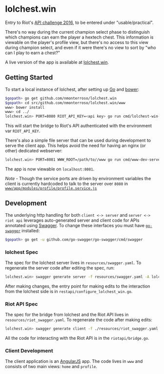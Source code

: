 # lolchest.win
Entry to Riot's [API challenge 2016](http://na.leagueoflegends.com/en/news/community/contests/riot-games-api-challenge-2016), to be entered under "usable/practical".

There's no way during the current champion select phase to distinguish which champions can earn the player a hextech chest. This information is viewable on the player's profile view, but there's no access to this view during champion select, and even if it were there's no view to sort by "who can I play to earn a chest?"

A live version of the app is available at [lolchest.win](http://lolchest.win).

## Getting Started

To start a local instance of lolchest, after setting up [Go](https://golang.org/doc/install) and [bower](http://bower.io):

```bash
$gopath> go get github.com/nmonterroso/lolchest.win
$gopath> cd src/github.com/nmonterroso/lolchest.win/www
www> bower install
www> cd ../
lolchest.win> PORT=8080 RIOT_API_KEY=<api key> go run cmd/lolchest-win-server/main.go
```

This will start the bridge to Riot's API authenticated with the environment var `RIOT_API_KEY`. 

There's also a simple file server that can be used during development to serve the client app. This helps avoid the need for having an nginx (or other) dedicated webserver:

```bash
lolchest.win> PORT=8081 WWW_ROOT=/path/to//www go run cmd/www-dev-server/main.go
```

The app is now viewable on `localhost:8081`. 

*Note* - Though the service ports are driven by environment variables the client is currently hardcoded to talk to the server over `8080` in [`www/app/modules/profile/profile.service.js`](https://github.com/nmonterroso/lolchest.win/blob/master/www/app/modules/profile/profile.service.js)

## Development

The underlying http handling for both `client <-> server` and `server <-> riot api` leverages auto-generated server and client code for APIs annotated using [Swagger](http://swagger.io/). To change these interfaces you must have [`go-swagger`](https://github.com/go-swagger/go-swagger) installed:

```bash
$gopath> go get -u github.com/go-swagger/go-swagger/cmd/swagger
```

### lolchest Spec
The spec for the lolchest server lives in `resources/swagger.yaml`. To regenerate the server code after editing the spec, run:

```bash
lolchest.win> swagger generate server -f resources/swagger.yaml -A lolchest.win
```

After making changes, the entry point for making edits to the interaction from the lolchest side is in `restapi/configure_lolchest_win.go`.

### Riot API Spec
The spec for the bridge from lolchest and the Riot API lives in `resources/riot_swagger.yaml`. To regenerate the code after making edits:

```bash
lolchest.win> swagger generate client -f ./resources/riot_swagger.yaml -t riotapi
```

All the code for interacting with the Riot API is in the `riotapi/bridge.go`.

### Client Development
The client application is an [AngularJS](https://angularjs.org/) app. The code lives in `www` and consists of two main views: `home` and `profile`.

